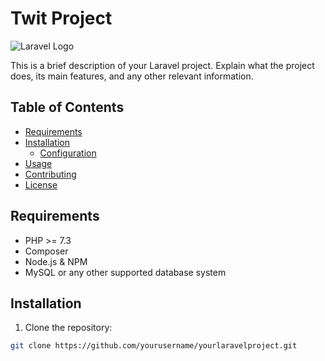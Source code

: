 # Twit Project

![Laravel Logo](https://laravel.com/img/logomark.min.svg)

This is a brief description of your Laravel project. Explain what the project does, its main features, and any other relevant information.

## Table of Contents

- [Requirements](#requirements)
- [Installation](#installation)
  - [Configuration](#configuration)
- [Usage](#usage)
- [Contributing](#contributing)
- [License](#license)

## Requirements

- PHP >= 7.3
- Composer
- Node.js & NPM
- MySQL or any other supported database system

## Installation

1. Clone the repository:

```bash
git clone https://github.com/yourusername/yourlaravelproject.git
